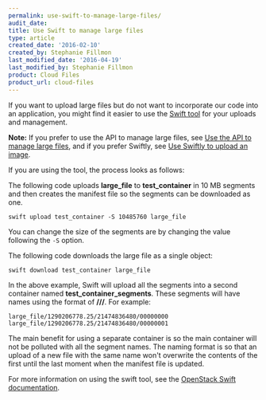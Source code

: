 ```yaml
---
permalink: use-swift-to-manage-large-files/
audit_date:
title: Use Swift to manage large files
type: article
created_date: '2016-02-10'
created_by: Stephanie Fillmon
last_modified_date: '2016-04-19'
last_modified_by: Stephanie Fillmon
product: Cloud Files
product_url: cloud-files
---
```


If you want to upload large files but do not want to incorporate our
code into an application, you might find it easier to use the [Swift tool](https://swiftstack.com/docs/integration/python-swiftclient.html) for
your uploads and management.

**Note:** If you prefer to use the API to manage large files, see [Use the API to manage large files](/support/how-to/use-the-api-to-manage-large-files), and if you prefer Swiftly, see [Use Swiftly to upload an image](/support/how-to/use-swiftly-to-upload-an-image).

If you are using the tool, the process looks as follows:

The following code uploads **large_file** to **test_container** in 10
MB segments and then creates the manifest file so the segments can be
downloaded as one.

    swift upload test_container -S 10485760 large_file

You can change the size of the segments are by changing the value
following the `-S` option.

The following code downloads the large file as a single object:

    swift download test_container large_file

In the above example, Swift will upload all the segments into a second
container named **test_container_segments**. These segments will have
names using the format of
**<name>/<timestamp>/<size>/<segment>**. For
example:

    large_file/1290206778.25/21474836480/00000000
    large_file/1290206778.25/21474836480/00000001

The main benefit for using a separate container is so the main container
will not be polluted with all the segment names. The naming format is so
that an upload of a new file with the same name won't overwrite the
contents of the first until the last moment when the manifest file is
updated.

For more information on using the swift tool, see the [OpenStack Swift documentation](https://docs.openstack.org/developer/swift/).
